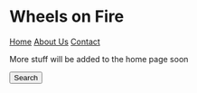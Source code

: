 <!DOCTYPE html>
<html lang="en">
<head>
  <meta charset="UTF-8">
  <meta name="viewport" content="width=device-width, initial-scale=1.0">
  <title>Wheels on Fire</title>
</head>
<body>
  <h1>Wheels on Fire</h1>
  <nav>
    <a href="index.html">Home</a>
    <a href="about.html">About Us</a>
    <a href="contact.html">Contact</a>
  </nav>
  <p> More stuff will be added to the home page soon</p>
  <button type="button">Search</button>
</body>
</html>

